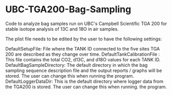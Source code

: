 # UBC-TGA200-Bag-Sampling
Code to analyze bag samples run on UBC's Campbell Scientific TGA 200 for stable isotope analysis of 13C and 18O in air samples.

The plist file needs to be edited by the user to have the following settings:

   DefaultSetupFile:  File where the TANK ID connected to the five sites TGA 200 are described as they change over time.
   DefaultTankCalibrationFile : This file contains the total CO2, d13C, and d18O values for each TANK ID.
   DefaultBagSampleDirectory: The default directory in which the bag sampling sequence description file and the output reports / graphs will be stored. The user can change this when running the program.
   DefaultLoggerDataDir: This is the default directory where logger data from the TGA200 is stored. The user can change this when running. the program.

